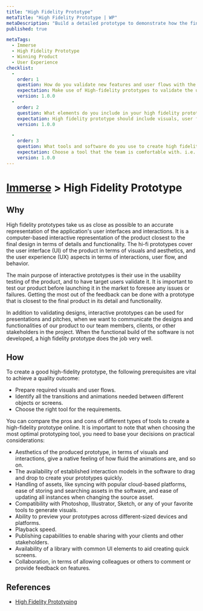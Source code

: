 ```yaml
---
title: "High Fidelity Prototype"
metaTitle: "High Fidelity Prototype | WP"
metaDescription: "Build a detailed prototype to demonstrate how the final product would operate and obtain feedback."
published: true

metaTags:
  - Immerse
  - High Fidelity Prototype
  - Winning Product
  - User Experience
checklist: 
  -
    order: 1
    question: How do you validate new features and user flows with the target users before the actual implementation?
    expectation: Make use of High-fidelity prototypes to validate the user flows, interactions and user behaviours
    version: 1.0.0
  -
    order: 2
    question: What elements do you include in your high fidelity prototypes?  
    expectation: High fidelity prototype should include visuals, user flows, required transitions and animations 
    version: 1.0.0

  -
    order: 3
    question: What tools and software do you use to create high fidelity prototypes?
    expectation: Choose a tool that the team is comfortable with. i.e. Sketch, photoshop, Illustrator etc...
    version: 1.0.0
---
```

# [Immerse](../3-immerse.md) > High Fidelity Prototype

## Why
High fidelity prototypes take us as close as possible to an accurate representation of the application's user interfaces and interactions. It is a computer-based interactive representation of the product closest to the final design in terms of details and functionality. The hi-fi prototypes cover the user interface (UI) of the product in terms of visuals and aesthetics, and the user experience (UX) aspects in terms of interactions, user flow, and behavior.

The main purpose of interactive prototypes is their use in the usability testing of the product, and to have target users validate it. It is important to test our product before launching it in the market to foresee any issues or failures. Getting the most out of the feedback can be done with a prototype that is closest to the final product in its detail and functionality.

In addition to validating designs, interactive prototypes can be used for presentations and pitches, when we want to communicate the designs and functionalities of our product to our team members, clients, or other stakeholders in the project. When the functional build of the software is not developed, a high fidelity prototype does the job very well.

## How
To create a good high-fidelity prototype, the following prerequisites are vital to achieve a quality outcome: 

- Prepare required visuals and user flows.
- Identify all the transitions and animations needed between different objects or screens.
- Choose the right tool for the requirements. 

You can compare the pros and cons of different types of tools to create a high-fidelity prototype online. It is important to note that when choosing the most optimal prototyping tool, you need to base your decisions on practical considerations:

- Aesthetics of the produced prototype, in terms of visuals and interactions, give a native feeling of how fluid the animations are, and so on.
- The availability of established interaction models in the software to drag and drop to create your prototypes quickly.
- Handling of assets, like syncing with popular cloud-based platforms, ease of storing and searching assets in the software, and ease of updating all instances when changing the source asset.
- Compatibility with Photoshop, Illustrator, Sketch, or any of your favorite tools to generate visuals.
- Ability to preview your prototypes across different-sized devices and platforms.
- Playback speed.
- Publishing capabilities to enable sharing with your clients and other stakeholders.
- Availability of a library with common UI elements to aid creating quick screens.
- Collaboration, in terms of allowing colleagues or others to comment or provide feedback on features.

## References
- [High Fidelity Prototyping](https://blog.prototypr.io/high-fidelity-prototyping-what-when-why-and-how-f5bbde6a7fd4)
